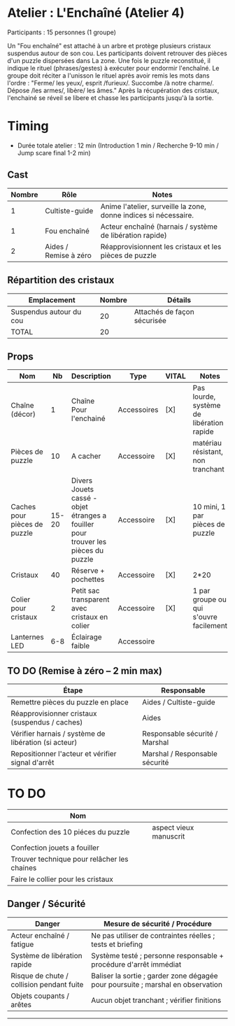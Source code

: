 # Atelier : L'Enchaîné (Atelier 4)

Participants : 15 personnes (1 groupe)

Un "Fou enchaîné" est attaché à un arbre et protège plusieurs cristaux suspendus autour de son cou. 
Les participants doivent retrouver des pièces d'un puzzle dispersées dans La zone. Une fois le puzzle reconstitué, il indique le rituel (phrases/gestes) à exécuter pour endormir l'enchaîné. 
Le groupe doit réciter a l'unisson le rituel après avoir remis les mots dans l'ordre : "Ferme/ les yeux/, esprit /furieux/. Succombe /à notre charme/. Dépose /les armes/, libère/ les âmes."
Après la récupération des cristaux, l'enchainé se réveil se libere et chasse les participants jusqu'à la sortie.

# Timing

- Durée totale atelier : 12 min (Introduction 1 min / Recherche 9-10 min / Jump scare final 1-2 min)

## Cast

| Nombre | Rôle                  | Notes                                                            |
| ------ | --------------------- | ---------------------------------------------------------------- |
| 1      | Cultiste-guide        | Anime l'atelier, surveille la zone, donne indices si nécessaire. |
| 1      | Fou enchaîné          | Acteur enchaîné (harnais / système de libération rapide)         |
| 2      | Aides / Remise à zéro | Réapprovisionnent les cristaux et les pièces de puzzle           |

## Répartition des cristaux

| Emplacement             | Nombre | Détails                     |
| ----------------------- | ------ | --------------------------- |
| Suspendus autour du cou | 20     | Attachés de façon sécurisée |
| TOTAL                   | 20     |                             |

## Props


| Nom                          | Nb    | Description                                                                       | Type        | VITAL | Notes                                    |
| ---------------------------- | ----- | --------------------------------------------------------------------------------- | ----------- | ----- | ---------------------------------------- |
| Chaîne (décor)               | 1     | Chaîne Pour l'enchainé                                                            | Accessoires | [X]   | Pas lourde, système de libération rapide |
| Pièces de puzzle             | 10    | A cacher                                                                          | Accessoire  | [X]   | matériau résistant, non tranchant        |
| Caches pour pièces de puzzle | 15-20 | Divers Jouets cassé - objet étranges a fouiller pour trouver les pièces du puzzle | Accessoire  | [X]   | 10 mini, 1 par pièces de puzzle          |
| Cristaux                     | 40    | Réserve + pochettes                                                               | Accessoire  | [X]   | 2*20                                     |
| Colier pour cristaux         | 2     | Petit sac transparent avec cristaux en colier                                     | Accessoire  | [X]   | 1 par groupe ou qui s'ouvre facilement   |
| Lanternes LED                | 6-8   | Éclairage faible                                                                  | Accessoire  |       |                                          |

## TO DO (Remise à zéro – 2 min max)

| Étape                                                | Responsable                    |
| ---------------------------------------------------- | ------------------------------ |
| Remettre pièces du puzzle en place                   | Aides / Cultiste-guide         |
| Réapprovisionner cristaux (suspendus / caches)       | Aides                          |
| Vérifier harnais / système de libération (si acteur) | Responsable sécurité / Marshal |
| Repositionner l'acteur et vérifier signal d'arrêt    | Marshal / Responsable sécurité |
# TO DO

| Nom                                         |                        |
| ------------------------------------------- | ---------------------- |
| Confection des 10 piéces du puzzle          | aspect vieux manuscrit |
| Confection jouets a fouiller                |                        |
| Trouver technique pour relâcher les chaines |                        |
| Faire le collier pour les cristaux          |                        |

## Danger / Sécurité

| Danger                                    | Mesure de sécurité / Procédure                                                  |
| ----------------------------------------- | ------------------------------------------------------------------------------- |
| Acteur enchaîné / fatigue                 | Ne pas utiliser de contraintes réelles ; tests et briefing                      |
| Système de libération rapide              | Système testé ; personne responsable + procédure d'arrêt immédiat               |
| Risque de chute / collision pendant fuite | Baliser la sortie ; garder zone dégagée pour poursuite ; marshal en observation |
| Objets coupants / arêtes                  | Aucun objet tranchant ; vérifier finitions                                      |

---


